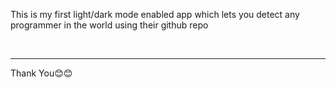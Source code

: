 This is my first light/dark mode enabled app which lets you detect any programmer in the world using their github repo


<br>
<hr>
Thank You😊😊